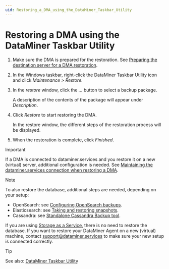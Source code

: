 ```yaml
---
uid: Restoring_a_DMA_using_the_DataMiner_Taskbar_Utility
---
```


# Restoring a DMA using the DataMiner Taskbar Utility

1. Make sure the DMA is prepared for the restoration. See [Preparing the destination server for a DMA restoration](xref:Preparing_the_destination_server_for_a_DMA_restoration).

1. In the Windows taskbar, right-click the DataMiner Taskbar Utility icon and click *Maintenance \> Restore*.

1. In the *restore* window, click the *...* button to select a backup package.

    A description of the contents of the package will appear under *Description*.

1. Click *Restore* to start restoring the DMA.

   In the restore window, the different steps of the restoration process will be displayed.

1. When the restoration is complete, click *Finished*.

> [!IMPORTANT]
> If a DMA is connected to dataminer.services and you restore it on a new (virtual) server, additional configuration is needed. See [Maintaining the dataminer.services connection when restoring a DMA](xref:Maintaining_cloud_connection_when_restoring).

> [!NOTE]
> To also restore the database, additional steps are needed, depending on your setup:
>
> - OpenSearch: see [Configuring OpenSearch backups](xref:Configuring_OpenSearch_Backups).
> - Elasticsearch: see [Taking and restoring snapshots](xref:Configuring_Elasticsearch_backups_Windows_Linux).
> - Cassandra: see [Standalone Cassandra Backup tool](xref:Standalone_Cassandra_Backup_Tool).
>
> If you are using [Storage as a Service](xref:STaaS), there is no need to restore the database. If you want to restore your DataMiner Agent on a new (virtual) machine, contact <support@dataminer.services> to make sure your new setup is connected correctly.

> [!TIP]
> See also: [DataMiner Taskbar Utility](xref:DataMiner_Taskbar_Utility)
